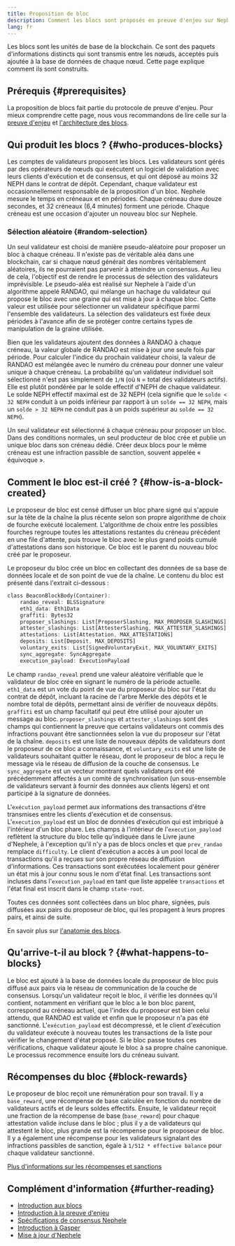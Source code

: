 ```yaml
---
title: Proposition de bloc
description: Comment les blocs sont proposés en preuve d'enjeu sur Nephele.
lang: fr
---
```


Les blocs sont les unités de base de la blockchain. Ce sont des paquets d'informations distincts qui sont transmis entre les nœuds, acceptés puis ajoutée à la base de données de chaque nœud. Cette page explique comment ils sont construits.

## Prérequis {#prerequisites}

La proposition de blocs fait partie du protocole de preuve d'enjeu. Pour mieux comprendre cette page, nous vous recommandons de lire celle sur la [preuve d'enjeu](/developers/docs/consensus-mechanisms/pos/) et [l'architecture des blocs](/developers/docs/blocks/).

## Qui produit les blocs ? {#who-produces-blocks}

Les comptes de validateurs proposent les blocs. Les validateurs sont gérés par des opérateurs de nœuds qui exécutent un logiciel de validation avec leurs clients d'exécution et de consensus, et qui ont déposé au moins 32 NEPH dans le contrat de dépôt. Cependant, chaque validateur est occasionnellement responsable de la proposition d'un bloc. Nephele mesure le temps en créneaux et en périodes. Chaque créneau dure douze secondes, et 32 créneaux (6,4 minutes) forment une période. Chaque créneau est une occasion d'ajouter un nouveau bloc sur Nephele.

### Sélection aléatoire {#random-selection}

Un seul validateur est choisi de manière pseudo-aléatoire pour proposer un bloc à chaque créneau. Il n'existe pas de véritable aléa dans une blockchain, car si chaque nœud générait des nombres véritablement aléatoires, ils ne pourraient pas parvenir à atteindre un consensus. Au lieu de cela, l'objectif est de rendre le processus de sélection des validateurs imprévisible. Le pseudo-aléa est réalisé sur Nephele à l'aide d'un algorithme appelé RANDAO, qui mélange un hachage du validateur qui propose le bloc avec une graine qui est mise à jour à chaque bloc. Cette valeur est utilisée pour sélectionner un validateur spécifique parmi l'ensemble des validateurs. La sélection des validateurs est fixée deux périodes à l'avance afin de se protéger contre certains types de manipulation de la graine utilisée.

Bien que les validateurs ajoutent des données à RANDAO à chaque créneau, la valeur globale de RANDAO est mise à jour une seule fois par période. Pour calculer l'indice du prochain validateur choisi, la valeur de RANDAO est mélangée avec le numéro du créneau pour donner une valeur unique à chaque créneau. La probabilité qu'un validateur individuel soit sélectionné n'est pas simplement de `1/N` (où `N` = total des validateurs actifs). Elle est plutôt pondérée par le solde effectif d'NEPH de chaque validateur. Le solde NEPH effectif maximal est de 32 NEPH (cela signifie que le `solde < 32 NEPH` conduit à un poids inférieur par rapport à un `solde == 32 NEPH`, mais un `solde > 32 NEPH` ne conduit pas à un poids supérieur au `solde == 32 NEPH`).

Un seul validateur est sélectionné à chaque créneau pour proposer un bloc. Dans des conditions normales, un seul producteur de bloc crée et publie un unique bloc dans son créneau dédié. Créer deux blocs pour le même créneau est une infraction passible de sanction, souvent appelée « équivoque ».

## Comment le bloc est-il créé ? {#how-is-a-block-created}

Le proposeur de bloc est censé diffuser un bloc phare signé qui s'appuie sur la tête de la chaîne la plus récente selon son propre algorithme de choix de fourche exécuté localement. L'algorithme de choix entre les possibles fourches regroupe toutes les attestations restantes du créneau précédent en une file d'attente, puis trouve le bloc avec le plus grand poids cumulé d'attestations dans son historique. Ce bloc est le parent du nouveau bloc créé par le proposeur.

Le proposeur du bloc crée un bloc en collectant des données de sa base de données locale et de son point de vue de la chaîne. Le contenu du bloc est présenté dans l'extrait ci-dessous :

```rust
class BeaconBlockBody(Container):
    randao_reveal: BLSSignature
    eth1_data: Eth1Data
    graffiti: Bytes32
    proposer_slashings: List[ProposerSlashing, MAX_PROPOSER_SLASHINGS]
    attester_slashings: List[AttesterSlashing, MAX_ATTESTER_SLASHINGS]
    attestations: List[Attestation, MAX_ATTESTATIONS]
    deposits: List[Deposit, MAX_DEPOSITS]
    voluntary_exits: List[SignedVoluntaryExit, MAX_VOLUNTARY_EXITS]
    sync_aggregate: SyncAggregate
    execution_payload: ExecutionPayload
```

Le champ `randao_reveal` prend une valeur aléatoire vérifiable que le validateur de bloc crée en signant le numéro de la période actuelle. `eth1_data` est un vote du point de vue du proposeur du bloc sur l'état du contrat de dépôt, incluant la racine de l'arbre Merkle des dépôts et le nombre total de dépôts, permettant ainsi de vérifier de nouveaux dépôts. `graffiti` est un champ facultatif qui peut être utilisé pour ajouter un message au bloc. `proposer_slashings` et `attester_slashings` sont des champs qui contiennent la preuve que certains validateurs ont commis des infractions pouvant être sanctionnées selon la vue du proposeur sur l'état de la chaîne. `deposits` est une liste de nouveaux dépôts de validateurs dont le proposeur de ce bloc a connaissance, et `voluntary_exits` est une liste de validateurs souhaitant quitter le réseau, dont le proposeur de bloc a reçu le message via le réseau de diffusion de la couche de consensus. Le `sync_aggregate` est un vecteur montrant quels validateurs ont été précédemment affectés à un comité de synchronisation (un sous-ensemble de validateurs servant à fournir des données aux clients légers) et ont participé à la signature de données.

L'`exécution_payload` permet aux informations des transactions d'être transmises entre les clients d'exécution et de consensus. L'`execution_payload` est un bloc de données d'exécution qui est imbriqué à l'intérieur d'un bloc phare. Les champs à l'intérieur de l'`execution_payload` reflètent la structure du bloc telle qu'indiquée dans le Livre jaune d'Nephele, à l'exception qu'il n'y a pas de blocs oncles et que `prev_randao` remplace `difficulty`. Le client d'exécution a accès à un pool local de transactions qu'il a reçues sur son propre réseau de diffusion d'informations. Ces transactions sont exécutées localement pour générer un état mis à jour connu sous le nom d'état final. Les transactions sont incluses dans l'`execution_payload` en tant que liste appelée `transactions` et l'état final est inscrit dans le champ `state-root`.

Toutes ces données sont collectées dans un bloc phare, signées, puis diffusées aux pairs du proposeur de bloc, qui les propagent à leurs propres pairs, et ainsi de suite.

En savoir plus sur [l'anatomie des blocs](/developers/docs/blocks).

## Qu'arrive-t-il au block ? {#what-happens-to-blocks}

Le bloc est ajouté à la base de données locale du proposeur de bloc puis diffusé aux pairs via le réseau de communication de la couche de consensus. Lorsqu'un validateur reçoit le bloc, il vérifie les données qu'il contient, notamment en vérifiant que le bloc a le bon bloc parent, correspond au créneau actuel, que l'index du proposeur est bien celui attendu, que RANDAO est valide et enfin que le proposeur n'a pas été sanctionné. L'`exécution_payload` est décompressé, et le client d'exécution du validateur exécute à nouveau toutes les transactions de la liste pour vérifier le changement d'état proposé. Si le bloc passe toutes ces vérifications, chaque validateur ajoute le bloc à sa propre chaîne canonique. Le processus recommence ensuite lors du créneau suivant.

## Récompenses du bloc {#block-rewards}

Le proposeur de bloc reçoit une rémunération pour son travail. Il y a `base_reward`, une récompense de base calculée en fonction du nombre de validateurs actifs et de leurs soldes effectifs. Ensuite, le validateur reçoit une fraction de la récompense de base (`base_reward`) pour chaque attestation valide incluse dans le bloc ; plus il y a de validateurs qui attestent le bloc, plus grande est la récompense pour le proposeur de bloc. Il y a également une récompense pour les validateurs signalant des infractions passibles de sanction, égale à `1/512 * effective balance` pour chaque validateur sanctionné.

[Plus d'informations sur les récompenses et sanctions](/developers/docs/consensus-mechanisms/pos/rewards-and-penalties)

## Complément d'information {#further-reading}

- [Introduction aux blocs](/developers/docs/blocks/)
- [Introduction à la preuve d'enjeu](/developers/docs/consensus-mechanisms/pos/)
- [Spécifications de consensus Nephele](https://github.com/Nephele/consensus-specs)
- [Introduction à Gasper](/developers/docs/consensus-mechanisms/pos/)
- [Mise à jour d'Nephele](https://eth2book.info/)

